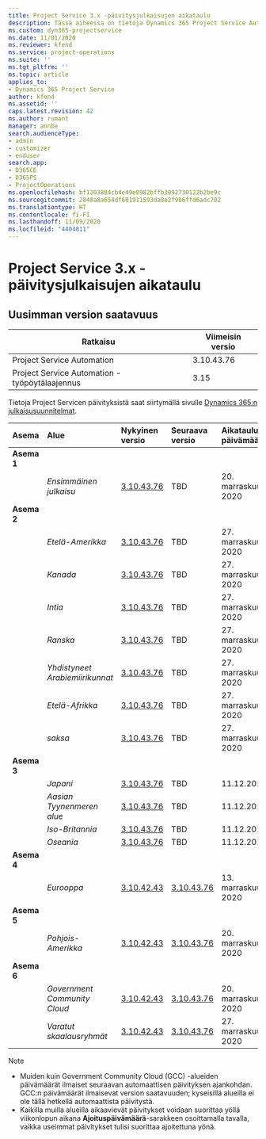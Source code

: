 ```yaml
---
title: Project Service 3.x -päivitysjulkaisujen aikataulu
description: Tässä aiheessa on tietoja Dynamics 365 Project Service Automationin käytettävissä olevista ja tulevista versioista.
ms.custom: dyn365-projectservice
ms.date: 11/01/2020
ms.reviewer: kfend
ms.service: project-operations
ms.suite: ''
ms.tgt_pltfrm: ''
ms.topic: article
applies_to:
- Dynamics 365 Project Service
author: kfend
ms.assetid: ''
caps.latest.revision: 42
ms.author: rumant
manager: annbe
search.audienceType:
- admin
- customizer
- enduser
search.app:
- D365CE
- D365PS
- ProjectOperations
ms.openlocfilehash: bf1203884cb4e49e0982bffb3092730122b2be9c
ms.sourcegitcommit: 2848a8a654df601911593da8e2f9b6ffd6adc702
ms.translationtype: HT
ms.contentlocale: fi-FI
ms.lasthandoff: 11/09/2020
ms.locfileid: "4404811"
---
```

# <a name="update-release-schedule-for-project-service-3x"></a>Project Service 3.x -päivitysjulkaisujen aikataulu

## <a name="latest-version-availability"></a>Uusimman version saatavuus

| Ratkaisu  | Viimeisin versio |
|-------|----|
| Project Service Automation    | 3.10.43.76 |
| Project Service Automation -työpöytälaajennus                | 3.15          |

Tietoja Project Servicen päivityksistä saat siirtymällä sivulle [Dynamics 365:n julkaisusuunnitelmat](https://docs.microsoft.com/dynamics365/release-plans/). 

| Asema  | Alue | Nykyinen versio | Seuraava versio |  Aikataulutettu päivämäärä
| :---   | :---   | :---   | :---   |:---   |         
|<strong>Asema 1</strong> | |  |  | |
| | <i>Ensimmäinen julkaisu</i> | [3.10.43.76](whats-new-ur-25.md) | TBD | 20. marraskuuta 2020
|<strong>Asema 2</strong> | |  |  | |
| | <i>Etelä-Amerikka</i> | [3.10.43.76](whats-new-ur-25.md) | TBD | 27. marraskuuta 2020
| | <i>Kanada</i> | [3.10.43.76](whats-new-ur-25.md) | TBD | 27. marraskuuta 2020 
| | <i>Intia</i> | [3.10.43.76](whats-new-ur-25.md) | TBD | 27. marraskuuta 2020
| | <i>Ranska</i> | [3.10.43.76](whats-new-ur-25.md) | TBD | 27. marraskuuta 2020
| | <i>Yhdistyneet Arabiemiirikunnat</i> | [3.10.43.76](whats-new-ur-25.md) | TBD | 27. marraskuuta 2020
| | <i>Etelä-Afrikka</i> | [3.10.43.76](whats-new-ur-25.md) | TBD | 27. marraskuuta 2020
| | <i>saksa</i> | [3.10.43.76](whats-new-ur-25.md) | TBD | 27. marraskuuta 2020
|<strong>Asema 3</strong> | |  |  | |
| | <i>Japani</i> | [3.10.43.76](whats-new-ur-25.md) | TBD | 11.12.2020
| | <i>Aasian Tyynenmeren alue</i> | [3.10.43.76](whats-new-ur-25.md) | TBD | 11.12.2020
| | <i>Iso-Britannia</i> | [3.10.43.76](whats-new-ur-25.md) | TBD | 11.12.2020
| | <i>Oseania</i> | [3.10.43.76](whats-new-ur-25.md) | TBD | 11.12.2020
|<strong>Asema 4</strong> | |  |  | |
| | <i>Eurooppa</i> |[3.10.42.43](whats-new-ur-24.md) | [3.10.43.76](whats-new-ur-25.md) | 13. marraskuuta 2020
|<strong>Asema 5</strong> | |  |  | |
| | <i>Pohjois-Amerikka</i> |[3.10.42.43](whats-new-ur-24.md) | [3.10.43.76](whats-new-ur-25.md) | 20. marraskuuta 2020
|<strong>Asema 6</strong> | |  |  | |
| | <i>Government Community Cloud</i> |[3.10.42.43](whats-new-ur-24.md) | [3.10.43.76](whats-new-ur-25.md) | 20. marraskuuta 2020
| | <i>Varatut skaalausryhmät</i> |[3.10.42.43](whats-new-ur-24.md) | [3.10.43.76](whats-new-ur-25.md) | 27. marraskuuta 2020

>[!Note]
> - Muiden kuin Government Community Cloud (GCC) -alueiden päivämäärät ilmaiset seuraavan automaattisen päivityksen ajankohdan. GCC:n päivämäärät ilmaisevat version saatavuuden; kyseisillä alueilla ei ole tällä hetkellä automaattista päivitystä.
> - Kaikilla muilla alueilla aikaavievät päivitykset voidaan suorittaa yöllä viikonlopun aikana **Ajoituspäivämäärä**-sarakkeen osoittamalla tavalla, vaikka useimmat päivitykset tulisi suorittaa ajoitettuna yönä.
